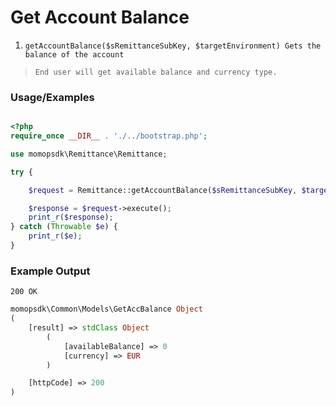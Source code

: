 # Get Account Balance

1.	`getAccountBalance($sRemittanceSubKey, $targetEnvironment) Gets the balance of the account`

> `End user will get available balance and currency type. `

### Usage/Examples

```php

<?php
require_once __DIR__ . './../bootstrap.php';

use momopsdk\Remittance\Remittance;

try {

    $request = Remittance::getAccountBalance($sRemittanceSubKey, $targetEnvironment);

    $response = $request->execute();
    print_r($response);
} catch (Throwable $e) {
    print_r($e);
}

```

### Example Output
`200 OK`
```php
momopsdk\Common\Models\GetAccBalance Object
(
    [result] => stdClass Object
        (
            [availableBalance] => 0
            [currency] => EUR
        )

    [httpCode] => 200
)


```

